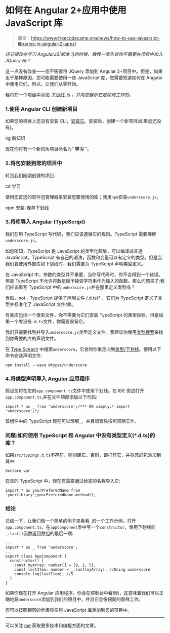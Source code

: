 # 如何在 Angular 2+应用中使用 JavaScript 库

> 原文：<https://www.freecodecamp.org/news/how-to-use-javascript-libraries-in-angular-2-apps/>

*还记得你在学习 AngularJS(版本 1)的时候，教程一直告诉你不需要在项目中加入 JQuery 吗？*

这一点没有改变——您不需要将 JQuery 添加到 Angular 2+项目中。但是，如果出于某种原因，您可能需要使用一些 JavaScript 库，您需要知道如何在 Angular 中使用它们。所以，让我们从零开始。

我将在一个项目中添加 [*下划线. js*](http://underscorejs.org/) *，并向您展示它是如何工作的。*

### 1.使用 Angular CLI 创建新项目

如果您的机器上还没有安装 CLI，[安装它](https://cli.angular.io/)。安装后，创建一个新项目(如果您还没有)。

ng 新知识

现在你将有一个新的角项目命名为“ ****学习**** ”。

### 2.将包安装到您的项目中

转到我们刚刚创建的项目:

cd 学习

使用您首选的软件包管理器来安装您要使用的库；我用`npm`安装`underscore.js`。

npm 安装-保存下划线

### 3.将库导入 Angular (TypeScript)

我们在用 TypeScript 写代码，我们应该遵循它的规则。TypeScript 需要理解`underscore.js`。

如您所知，TypeScript 是 JavaScript 的类型化超集，可以编译成普通 JavaScript。TypeScript 有自己的语法，函数和变量可以有定义的类型。但是当我们要使用外部库如下划线时，我们需要为 TypeScript 声明类型定义。

在 JavaScript 中，参数的类型并不重要，当你写代码时，你不会得到一个错误。但是 TypeScript 不允许将数组赋予接受字符串作为输入的函数。那么问题来了:我们应该重写 TypeScript 中的`underscore.js`并在那里定义类型吗？

当然，not - TypeScript 提供了声明文件 *(*.d.ts)* ，它们为 TypeScript 定义了类型并标准化了 JavaScript 文件/库。

有些库包括一个类型文件，你不需要为它们安装 TypeScript 的类型目标。但是如果一个库没有`.d.ts`文件，你需要安装它。

我们只需要找到并导入`underscore.js`类型定义文件。我建议你使用[类型搜索](https://microsoft.github.io/TypeSearch/)来找到你需要的库的声明文件。

在 [Type Sceach](https://microsoft.github.io/TypeSearch/) 中搜索`underscore`，它会将你重定向到[类型/下划线](https://www.npmjs.com/package/@types/underscore)。使用以下命令安装声明文件:

`npm install --save @types/underscore`

### 4.将类型声明导入 Angular 应用程序

假设您将在您的`app.component.ts`文件中使用下划线。在 IDE 旁边打开`app.component.ts`,并在文件顶部添加以下代码:

```
import * as _ from 'underscore';/*** OR simply:* import 'underscore';*/ 
```

该组件中的 TypeScript 现在可以理解`_`，并且很容易按照预期工作。

### 问题:如何使用 TypeScript 和 Angular 中没有类型定义(*.d.ts)的库？

如果`src/typings.d.ts`不存在，则创建它。否则，请打开它，并将您的包添加到其中:

```
declare var 
```

在您的 TypeScript 中，现在您需要通过给定的名称导入它:

```
import * as yourPreferedName from 'yourLibrary';yourPreferedName.method(); 
```

### 结论

总结一下，让我们做一个简单的例子来看看`_`的一个工作示例。打开`app.component.ts`，在`appComponent`类中写一个`constructor`，使用下划线的`_.last()`函数返回数组的最后一项:

```
...
import * as _ from 'underscore';
...
export class AppComponent {
  constructor() {
    const myArray: number[] = [9, 1, 5];
    const lastItem: number = _.last(myArray); //Using underscore
    console.log(lastItem); //5
  }
} 
```

如果你现在打开 Angular 应用程序，你会在控制台中看到`5`，这意味着我们可以正确地将`underscore`添加到我们的项目中，并且它会像预期的那样工作。

您可以按照相同的步骤将任何 JavaScript 库添加到您的项目中。

* * *

可以关注 [me](https://medium.com/@kermani) 获取更多技术和编程方面的文章。